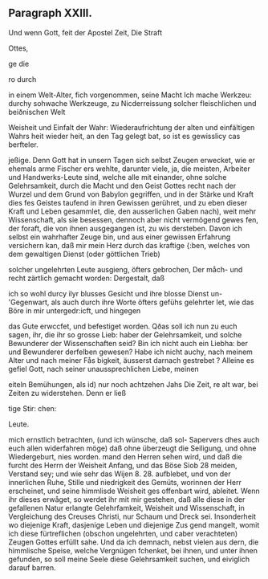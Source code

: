 

<!-- Seite 439 -->
Paragraph XXIII.
----------------

Und wenn Gott, feit der Apostel Zeit, Die Straft

Ottes,




ge die

ro durch
<!-- Seite 440 -->
in einem Welt-Alter, fich vorgenommen, seine Macht Ich mache Werkzeu: durchy sohwache Werkzeuge, zu Nicderreissung solcher fleischlichen und beiðnischen Welt

Weisheit und Einfalt der Wahr: Wiederaufrichtung der alten und einfältigen Wahrs heit wieder heit, an den Tag gelegt bat, so ist es gewisslicy cas berfteler.

jeßige. Denn Gott hat in unsern Tagen sich selbst Zeugen erwecket, wie er ehemals arme Fischer ers wehlte, darunter viele, ja, die meisten, Arbeiter und Handwerks-Leute sind, welche alle mit einander, ohne solche Gelehrsamkeit, durch die Macht und den Geist Gottes recht nach der Wurzel und dem Grund von Babylon gegriffen, und in der Stärke und Kraft dies fes Geistes taufend in ihren Gewissen gerühret, und zu eben dieser Kraft und Leben gesammlet, die, den ausserlichen Gaben nach), weit mehr Wissenschaft, als sie besessen, dennoch aber nicht vermögend gewes fen, der foraft, die von ihnen ausgegangen ist, zu wis dersteben. Davon ich selbst ein wahrhafter Zeuge bin, und aus einer gewissen Erfahrung versichern kan, daß mir mein Herz durch das kraftige {:ben, welches von dem gewaltigen Dienst (oder göttlichen Trieb)

solcher ungelehrten Leute ausgieng, öfters gebrochen, Der måch- und recht zärtlich gemacht worden: Dergestalt, daß

ich so wohl durcy ilyr blusses Gesicht und ihre blosse Dienst un- 'Gegenwart, als auch durch ihre Worte öfters gefühs gelehrter let, wie das Böre in mir untergedr:icft, und hingegen

das Gute erwccfet, und befestiget worden. Qðas soll ich nun zu euch sagen, ihr, die ihr so grosse Lieb: haber der Gelehrsamkeit, und solche Bewunderer der Wissenschaften seid? Bin ich nicht auch ein Liebha: ber und Bewunderer derfelben gewesen? Habe ich nicht auchy, nach meinem Alter und nach meiner Fås bigkeit, äusserst darnach gestrebet ? Alleine es gefiel Gott, nach seiner unaussprechlichen Liebe, meinen

eiteln Bemühungen, als id) nur noch achtzehen Jahs Die Zeit, re alt war, bei Zeiten zu widerstehen. Denn er ließ

tige Stir: chen:

Leute.
<!-- Seite 440 -->
mich ernstlich betrachten, (und ich wünsche, daß sol- Sapervers
 dhes auch euch allen widerfahren möge) daß ohne überzeugt
 die Seiligung, und ohne Wiedergeburt, nies worden.
 mand den Herren sehen wird, und daß die furcht
 des Herrn der Weisheit Anfang, und das Böse Siob 28
 meiden, Verstand sey; und wie sehr das Wijen 8. 28.
 aufblebet, und von der innerlichen Ruhe, Stille
 und niedrigkeit des Gemüts, worinnen der
 Herr erscheinet, und seine himmlisde Weisheit ges
 offenbart wird, ableitet. Wenn ihr dieses erwåget,
 so werdet ihr mit mir gestehen, daß alle diese in der
  gefallenen Natur erlangte Gelehrfamkeit, Weisheit
 und Wissenschaft, in Vergleichung des Creuses
 Christi, nur Schaum und Dreck sei. Insonderheit
 wo diejenige Kraft, dasjenige Leben und diejenige Zus
 gend mangelt, womit ich diese fürtreflichen (obschon
 ungelehrten, und caber verachteten) Zeugen Gottes
 erfüllt sahe. Und da ich demnach, nebst vielen aus
 dern, die himmlische Speise, welche Vergnügen
 fchenket, bei ihnen, und unter ihnen gefunden, so soll
 meine Seele diese Gelehrsamkeit suchen, und eiviglich
 darauf barren.

